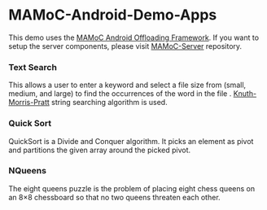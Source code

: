 # MAMoC-Android-Demo-Apps

This demo uses the [MAMoC Android Offloading Framework](https://github.com/dawand/MAMoC-Android). If you want to setup the server components, please visit [MAMoC-Server](https://github.com/dawand/MAMoC-Server) repository.

### Text Search

This allows a user to enter a keyword and select a file size from (small, medium, and large) to find the occurrences of the word in the file . 
[Knuth-Morris-Pratt](https://www.nayuki.io/page/knuth-morris-pratt-string-matching) string searching algorithm is used. 

### Quick Sort
QuickSort is a Divide and Conquer algorithm. It picks an element as pivot and partitions the given array around the picked pivot.

### NQueens
The eight queens puzzle is the problem of placing eight chess queens on an 8×8 chessboard so that no two queens threaten each other.

